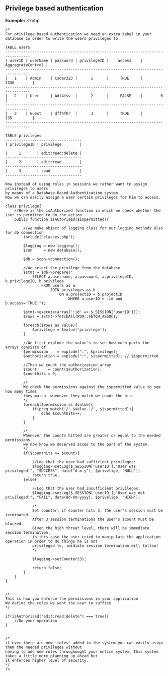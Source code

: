  
Privilege based authentication
-------

**Example:**
   	<?php
   	
   	/*
    For privilege based authentication we need an extra tabel in your database in order to write the users privileges to.

    TABLE users
    ---------------------------------------------------------------------------------    
    | userID | userName | password | privilegeID |    access	| AggregrateControl	|
    ---------------------------------------------------------------------------------   
    |   1	 | Admin	| Csdar323 |	  1		 | 	   TRUE		|		2336		|
    ---------------------------------------------------------------------------------   	
    |	2	 | User		| Adf4fsv  |	  2		 |	   FALSE	|		 0			|
    ---------------------------------------------------------------------------------   
    |	3	 | Guest	| dff4fKr  |	  3		 |	   TRUE		|		135			|
    ---------------------------------------------------------------------------------   

    TABLE privileges
    ----------------------------------   
    | privilegeID | privilege 		 | 
    ----------------------------------
    |     1	 	  | edit:read:delete |
    ----------------------------------
    |	  2	 	  | edit:read		 |
    ----------------------------------
    |	  3	 	  | read			 |
    ----------------------------------

    Now instead of using roles in sessions we rather want to assign privileges to users 
    by means of a Database-Based Authentication system. 
    Now we can easily assign a user certain privileges for him to access.
    
   	class privilege{
		//Here is the isAuthorized function in which we check whether the iser is permitted to do the action
		public function isAutorized($ispermitted){
			
			//we make object of logging class for our logging methods also for db connection
			include("classes.php");
			
			$logging = new logging();
			$con 	 = new database();
			
			$db = $con->connection();
			
			//We select the privilege from the database
			$stmt = $db->prepare("
				SELECT a.username, a.password, a.privilegeID, b.privilegeID, b.privilege   
					FROM users as a
						JOIN privileges as b
							ON a.projectID = b.projectID
								WHERE a.userID = :id and b.access='TRUE'");
																				
			$stmt->execute(array(':id' => $_SESSION['userID']));
			$rows = $stmt->fetchAll(PDO::FETCH_ASSOC);
			
			foreach($rows as value){
				$privilege = $value['privilege'];
			}
			
			//We first explode the value's to see how much parts the arrays consists of
			$permission    = explode(":", $privilege); 
			$authorization = explode(":", $ispermitted); // $ispermitted
		
			//Then we count the authorization array
			$count     = count($authorization);
			$counthits = 0; 
		
			/*
			We check the permissions against the ispermitted value to see how many times
			they match. whenever they match we count the hits
			*/
			foreach($permission as $value){
				if(preg_match('/'.$value.'/', $ispermitted)){
					echo $counthits++;
				}
			}
		
			/*
			Whenever the counts hitted are greater or equal to the needed permissions
			we now know we deserved acces to the part of the system.
			*/
			if($counthits >= $count){
		
				//Log that the user had sufficient privileges:
				$logging->setLog($_SESSION['userID'],"User was privileged!", "SUCCESS", date("d-m-y"), $privelige, "NULL");
				return true;
			}else{
			
				//Log that the user had insufficient privileges:
				$logging->setLog($_SESSION['userID'],"User was not privileged!", "FAIL", date(dd-mm-yyyy), $privelige, "HIGH");
			
				/*
				Set counter; if counter hits 3, the user's session must be terminated.
				After 3 session terminations the user's acount must be blocked.
				Given the high threat level, there will be immediate session termination.
				in this case the user tried to manipulate the application operation in order to do things he is not
				privileged to, imidiate session termination will follow!
				*/
			
				$logging->setCounter(3);
			
				return false;
		 	}
		}	
	} 
	
	   
	/*
    This is how you enforce the permissions in your application
    We define the roles we want the user to suffice
    */
    
    if(isAuthorized("edit:read:delete") === true){
        //Do your operation
    }

	
	/*
    if ever there are new 'roles' added to the system you can easily asign them the needed privileges without 
    having to add new roles throughought your entire system. This system takes a little more planning up ahead but 
    it enforces higher level of security.
    */
    ?>